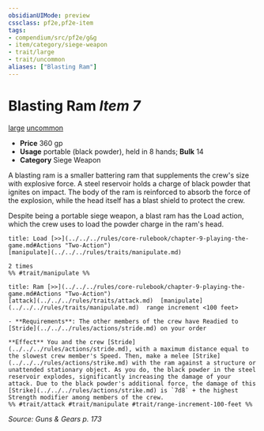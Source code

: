 ```yaml
---
obsidianUIMode: preview
cssclass: pf2e,pf2e-item
tags:
- compendium/src/pf2e/g&g
- item/category/siege-weapon
- trait/large
- trait/uncommon
aliases: ["Blasting Ram"]
---
```

# Blasting Ram *Item 7*  
[large](../../../rules/traits/large-b1.md)  [uncommon](../../../rules/traits/uncommon.md)  

- **Price** 360 gp
- **Usage** portable (black powder), held in 8 hands; **Bulk** 14
- **Category** Siege Weapon

A blasting ram is a smaller battering ram that supplements the crew's size with explosive force. A steel reservoir holds a charge of black powder that ignites on impact. The body of the ram is reinforced to absorb the force of the explosion, while the head itself has a blast shield to protect the crew.

Despite being a portable siege weapon, a blast ram has the Load action, which the crew uses to load the powder charge in the ram's head.

```ad-embed-ability
title: Load [>>](../../../rules/core-rulebook/chapter-9-playing-the-game.md#Actions "Two-Action")
[manipulate](../../../rules/traits/manipulate.md)  

2 times  
%% #trait/manipulate %%
```

```ad-embed-ability
title: Ram [>>](../../../rules/core-rulebook/chapter-9-playing-the-game.md#Actions "Two-Action")
[attack](../../../rules/traits/attack.md)  [manipulate](../../../rules/traits/manipulate.md)  range increment <100 feet>  

- **Requirements**: The other members of the crew have Readied to [Stride](../../../rules/actions/stride.md) on your order

**Effect** You and the crew [Stride](../../../rules/actions/stride.md), with a maximum distance equal to the slowest crew member's Speed. Then, make a melee [Strike](../../../rules/actions/strike.md) with the ram against a structure or unattended stationary object. As you do, the black powder in the steel reservoir explodes, significantly increasing the damage of your attack. Due to the black powder's additional force, the damage of this [Strike](../../../rules/actions/strike.md) is `7d8` + the highest Strength modifier among members of the crew.  
%% #trait/attack #trait/manipulate #trait/range-increment-100-feet %%
```

*Source: Guns & Gears p. 173*
